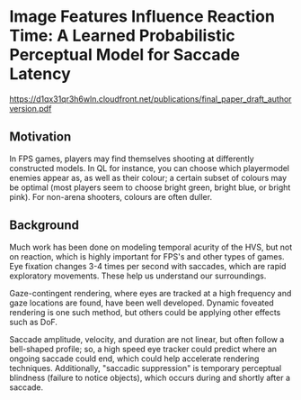 # Image Features Influence Reaction Time: A Learned Probabilistic Perceptual Model for Saccade Latency
https://d1qx31qr3h6wln.cloudfront.net/publications/final_paper_draft_authorversion.pdf

## Motivation
In FPS games, players may find themselves shooting at differently constructed models. In QL for instance, you can choose which playermodel enemies appear as, as well as their colour; a certain subset of colours may be optimal (most players seem to choose bright green, bright blue, or bright pink). For non-arena shooters, colours are often duller.


## Background
Much work has been done on modeling temporal acurity of the HVS, but not on reaction, which is highly important for FPS's and other types of games. Eye fixation changes 3-4 times per second with saccades, which are rapid exploratory movements. These help us understand our surroundings.

Gaze-contingent rendering, where eyes are tracked at a high frequency and gaze locations are found, have been well developed. Dynamic foveated rendering is one such method, but others could be applying other effects such as DoF.

Saccade amplitude, velocity, and duration are not linear, but often follow a bell-shaped profile; so, a high speed eye tracker could predict where an ongoing saccade could end, which could help accelerate rendering techniques. Additionally, "saccadic suppression" is temporary perceptual blindness (failure to notice objects), which occurs during and shortly after a saccade.


